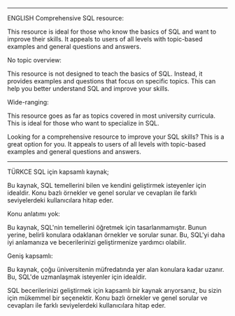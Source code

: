 ------------------------------------------
ENGLISH
Comprehensive SQL resource:

This resource is ideal for those who know the basics of SQL and want to improve their skills. It appeals to users of all levels with topic-based examples and general questions and answers.

No topic overview:

This resource is not designed to teach the basics of SQL. Instead, it provides examples and questions that focus on specific topics. This can help you better understand SQL and improve your skills.

Wide-ranging:

This resource goes as far as topics covered in most university curricula. This is ideal for those who want to specialize in SQL.

Looking for a comprehensive resource to improve your SQL skills? This is a great option for you. It appeals to users of all levels with topic-based examples and general questions and answers.

------------------------------------------
TÜRKCE
SQL için kapsamlı kaynak;

Bu kaynak, SQL temellerini bilen ve kendini geliştirmek isteyenler için idealdir. Konu bazlı örnekler ve genel sorular ve cevapları ile farklı seviyelerdeki kullanıcılara hitap eder.

Konu anlatımı yok:

Bu kaynak, SQL'nin temellerini öğretmek için tasarlanmamıştır. Bunun yerine, belirli konulara odaklanan örnekler ve sorular sunar. Bu, SQL'yi daha iyi anlamanıza ve becerilerinizi geliştirmenize yardımcı olabilir.

Geniş kapsamlı:

Bu kaynak, çoğu üniversitenin müfredatında yer alan konulara kadar uzanır. Bu, SQL'de uzmanlaşmak isteyenler için idealdir.

SQL becerilerinizi geliştirmek için kapsamlı bir kaynak arıyorsanız, bu sizin için mükemmel bir seçenektir. Konu bazlı örnekler ve genel sorular ve cevapları ile farklı seviyelerdeki kullanıcılara hitap eder.
